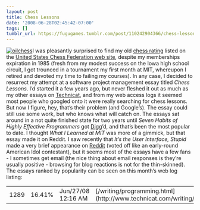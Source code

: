 ```yaml
---
layout: post
title: Chess Lessons
date: '2008-06-28T02:45:42-07:00'
tags: []
tumblr_url: https://fugugames.tumblr.com/post/110242904366/chess-lessons
---
```

[![](http://itshardtofondlepenguins.com/wp-content/uploads/2008/06/oilchess.jpg "oilchess")](http://itshardtofondlepenguins.com/wp-content/uploads/2008/06/oilchess.jpg)I was pleasantly surprised to find my old [chess rating](http://main.uschess.org/component/option,com_wrapper/Itemid,181/) listed on the [United States Chess Federation web site](http://www.uschess.org/), despite my memberships expiration in 1985 (fresh from my modest success on the Iowa high school circuit, I got trounced in a tournament my first month at MIT, whereupon I retired and devoted my time to failing my courses). In any case, I decided to resurrect my attempt at a software project management essay titled _Chess Lessons_. I’d started it a few years ago, but never fleshed it out as much as my other essays on [Technicat](http://www.technicat.com/), and from my web access logs it seemed most people who googled onto it were really searching for chess lessons. But now I figure, hey, that’s their problem (and Google’s). The essay could still use some work, but who knows what will catch on. The essays sat around in a not quite finished state for two years until _Seven Habits of Highly Effective Programmers_ got [Digg](http://www.digg.com/)’d, and that’s been the most popular to date. I thought _What I Learned at MIT_ was more of a gimmick, but that essay made it on Reddit. I saw recently that _It’s the User Interface, Stupid_ made a very brief appearance on [Reddit](http://www.reddit.com/) (voted off like an early-round American Idol contestant), but it seems most of the essays have a few fans - I sometimes get email (the nice thing about email responses is they’re usually positive - browsing for blog reactions is not for the thin-skinned). The essays ranked by popularity can be seen on this month’s web log listing:

<table border="0"\><tr\><td class="R"\>1289</td\> <td class="b"\>16.41%</td\> <td class="D"\>Jun/27/08 12:16 AM</td\> <td class="xl"\>[/writing/programming.html](http://www.technicat.com/writing/programming.html)</td\> </tr\><tr\><td class="R"\>465</td\> <td class="b"\>3.23%</td\> <td class="D"\>Jun/26/08 10:29 PM</td\> <td class="xl"\>[/writing/mit.html](http://www.technicat.com/writing/mit.html)</td\> </tr\><tr\><td class="R"\>421</td\> <td class="b"\>2.11%</td\> <td class="D"\>Jun/26/08 11:02 PM</td\> <td class="xl"\>[/writing/](http://www.technicat.com/writing/)</td\> </tr\><tr\><td class="R"\>408</td\> <td class="b"\>3.26%</td\> <td class="D"\>Jun/26/08 10:55 PM</td\> <td class="xl"\>[/writing/ui.html](http://www.technicat.com/writing/ui.html)</td\> </tr\><tr\><td class="R"\>407</td\> <td class="b"\>2.00%</td\> <td class="D"\>Jun/27/08 12:18 AM</td\> <td class="xl"\>[/games/](http://www.technicat.com/games/)</td\> </tr\><tr\><td class="R"\>355</td\> <td class="b"\>5.19%</td\> <td class="D"\>Jun/26/08 10:51 PM</td\> <td class="xl"\>[/writing/gamedev.html](http://www.technicat.com/writing/gamedev.html)</td\> </tr\><tr\><td class="R"\>311</td\> <td class="b"\>3.42%</td\> <td class="D"\>Jun/27/08 12:01 AM</td\> <td class="xl"\>[/writing/management.html](http://www.technicat.com/writing/management.html)</td\> </tr\><tr\><td class="R"\>238</td\> <td class="b"\>1.67%</td\> <td class="D"\>Jun/26/08 8:41 PM</td\> <td class="xl"\>[/writing/startup.html](http://www.technicat.com/writing/startup.html)</td\> </tr\><tr\><td class="R"\>233</td\> <td class="b"\>2.83%</td\> <td class="D"\>Jun/26/08 10:51 PM</td\> <td class="xl"\>[/writing/play.html](http://www.technicat.com/writing/play.html)</td\> </tr\><tr\><td class="R"\>228</td\> <td class="b"\>1.31%</td\> <td class="D"\>Jun/26/08 8:12 PM</td\> <td class="xl"\>[/writing/lisp.html](http://www.technicat.com/writing/lisp.html)</td\> </tr\><tr\><td class="R"\>219</td\> <td class="b"\>1.33%</td\> <td class="D"\>Jun/26/08 11:18 PM</td\> <td class="xl"\>[/open/](http://www.technicat.com/open/)</td\> </tr\><tr\><td class="R"\>213</td\> <td class="b"\>2.11%</td\> <td class="D"\>Jun/26/08 8:45 PM</td\> <td class="xl"\>[/writing/employment.html](http://www.technicat.com/writing/employment.html)</td\> </tr\><tr\><td class="R"\>193</td\> <td class="b"\>1.37%</td\> <td class="D"\>Jun/26/08 11:04 PM</td\> <td class="xl"\>[/writing/chess.html](http://www.technicat.com/writing/chess.html)</td\> </tr\><tr\><td class="R"\>180</td\> <td class="b"\>1.47%</td\> <td class="D"\>Jun/26/08 11:15 PM</td\> <td class="xl"\>[/writing/meetings.html](http://www.technicat.com/writing/meetings.html)</td\> </tr\><tr\><td class="R"\>147</td\> <td class="b"\>1.26%</td\> <td class="D"\>Jun/26/08 8:12 PM</td\> <td class="xl"\>[/writing/consulting.html](http://www.technicat.com/writing/consulting.html)</td\> </tr\><tr\><td class="R"\>137</td\> <td class="b"\>0.97%</td\> <td class="D"\>Jun/26/08 8:11 PM</td\> <td class="xl"\>[/writing/schedule.html](http://www.technicat.com/writing/schedule.html)</td\> </tr\><tr\><td class="R"\>128</td\> <td class="b"\>0.53%</td\> <td class="D"\>Jun/26/08 7:29 PM</td\> <td class="xl"\>[/games/tools.html](http://www.technicat.com/games/tools.html)</td\> </tr\><tr\><td class="R"\>126</td\> <td class="b"\>0.98%</td\> <td class="D"\>Jun/26/08 8:11 PM</td\> <td class="xl"\>[/writing/qa.html](http://www.technicat.com/writing/qa.html)</td\> </tr\><tr\><td class="R"\>119</td\> <td class="b"\>0.67%</td\> <td class="D"\>Jun/26/08 10:27 PM</td\> <td class="xl"\>[/writing/process.html](http://www.technicat.com/writing/process.html)</td\> </tr\><tr\><td class="R"\>118</td\> <td class="b"\>0.95%</td\> <td class="D"\>Jun/26/08 10:12 PM</td\> <td class="xl"\>[/writing/it.html](http://www.technicat.com/writing/it.html)</td\> </tr\></table\>
